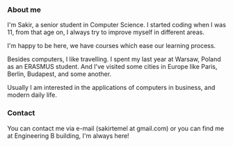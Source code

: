 ### About me ###

I'm Sakir, a senior student in Computer Science. I started coding when I was 11, from that age on, I always try to improve myself in different areas.

I'm happy to be here, we have courses which ease our learning process.

Besides computers, I like travelling. I spent my last year at Warsaw, Poland as an ERASMUS student. And I've visited some cities in Europe like Paris, Berlin, Budapest, and some another.


Usually I am interested in the applications of computers in business, and modern daily life.

### Contact ###

You can contact me via e-mail (sakirtemel at gmail.com) or you can find me at Engineering B building, I'm always here!